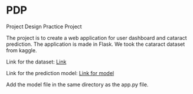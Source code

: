 # PDP

Project Design Practice Project

The project is to create a web application for user dashboard and cataract prediction. The application is made in Flask. We took the cataract dataset from kaggle.

Link for the dataset:
[Link](https://www.kaggle.com/datasets/andrewmvd/ocular-disease-recognition-odir5k)

Link for the prediction model:
[Link for model](https://drive.google.com/file/d/1Dtz5oYnWIpveowxbsRyG-N7ywAJTafo3/view?usp=sharing)

Add the model file in the same directory as the app.py file.

